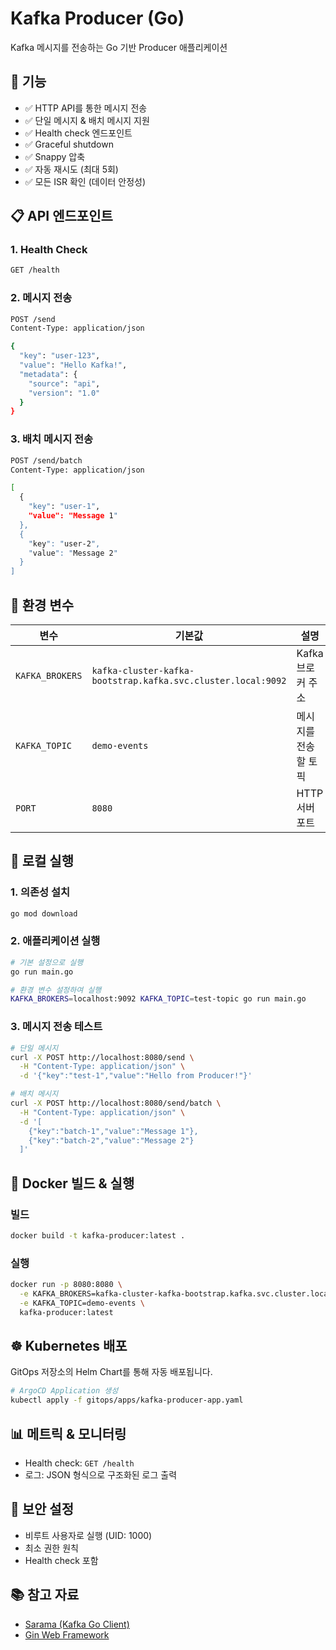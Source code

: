 # Kafka Producer (Go)

Kafka 메시지를 전송하는 Go 기반 Producer 애플리케이션


## 🚀 기능

- ✅ HTTP API를 통한 메시지 전송
- ✅ 단일 메시지 & 배치 메시지 지원
- ✅ Health check 엔드포인트
- ✅ Graceful shutdown
- ✅ Snappy 압축
- ✅ 자동 재시도 (최대 5회)
- ✅ 모든 ISR 확인 (데이터 안정성)

## 📋 API 엔드포인트

### 1. Health Check
```bash
GET /health
```

### 2. 메시지 전송
```bash
POST /send
Content-Type: application/json

{
  "key": "user-123",
  "value": "Hello Kafka!",
  "metadata": {
    "source": "api",
    "version": "1.0"
  }
}
```

### 3. 배치 메시지 전송
```bash
POST /send/batch
Content-Type: application/json

[
  {
    "key": "user-1",
    "value": "Message 1"
  },
  {
    "key": "user-2",
    "value": "Message 2"
  }
]
```

## 🔧 환경 변수

| 변수 | 기본값 | 설명 |
|------|--------|------|
| `KAFKA_BROKERS` | `kafka-cluster-kafka-bootstrap.kafka.svc.cluster.local:9092` | Kafka 브로커 주소 |
| `KAFKA_TOPIC` | `demo-events` | 메시지를 전송할 토픽 |
| `PORT` | `8080` | HTTP 서버 포트 |

## 🏃 로컬 실행

### 1. 의존성 설치
```bash
go mod download
```

### 2. 애플리케이션 실행
```bash
# 기본 설정으로 실행
go run main.go

# 환경 변수 설정하여 실행
KAFKA_BROKERS=localhost:9092 KAFKA_TOPIC=test-topic go run main.go
```

### 3. 메시지 전송 테스트
```bash
# 단일 메시지
curl -X POST http://localhost:8080/send \
  -H "Content-Type: application/json" \
  -d '{"key":"test-1","value":"Hello from Producer!"}'

# 배치 메시지
curl -X POST http://localhost:8080/send/batch \
  -H "Content-Type: application/json" \
  -d '[
    {"key":"batch-1","value":"Message 1"},
    {"key":"batch-2","value":"Message 2"}
  ]'
```

## 🐳 Docker 빌드 & 실행

### 빌드
```bash
docker build -t kafka-producer:latest .
```

### 실행
```bash
docker run -p 8080:8080 \
  -e KAFKA_BROKERS=kafka-cluster-kafka-bootstrap.kafka.svc.cluster.local:9092 \
  -e KAFKA_TOPIC=demo-events \
  kafka-producer:latest
```

## ☸️ Kubernetes 배포

GitOps 저장소의 Helm Chart를 통해 자동 배포됩니다.

```bash
# ArgoCD Application 생성
kubectl apply -f gitops/apps/kafka-producer-app.yaml
```

## 📊 메트릭 & 모니터링

- Health check: `GET /health`
- 로그: JSON 형식으로 구조화된 로그 출력

## 🔐 보안 설정

- 비루트 사용자로 실행 (UID: 1000)
- 최소 권한 원칙
- Health check 포함

## 📚 참고 자료

- [Sarama (Kafka Go Client)](https://github.com/IBM/sarama)
- [Gin Web Framework](https://github.com/gin-gonic/gin)


